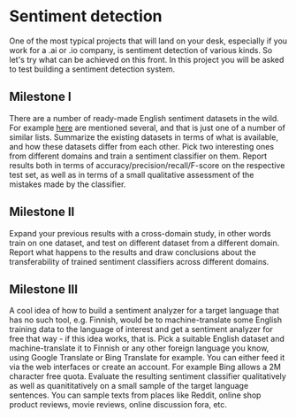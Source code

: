 # Sentiment detection

One of the most typical projects that will land on your desk, especially if you work for a .ai or .io company, is sentiment detection of various kinds. So let's try what can be achieved on this front. In this project you will be asked to test building a sentiment detection system.

## Milestone I

There are a number of ready-made English sentiment datasets in the wild. For example [here](https://blog.cambridgespark.com/50-free-machine-learning-datasets-sentiment-analysis-b9388f79c124) are mentioned several, and that is just one of a number of similar lists. Summarize the existing datasets in terms of what is available, and how these datasets differ from each other. Pick two interesting ones from different domains and train a sentiment classifier on them. Report results both in terms of accuracy/precision/recall/F-score on the respective test set, as well as in terms of a small qualitative assessment of the mistakes made by the classifier.

## Milestone II

Expand your previous results with a cross-domain study, in other words train on one dataset, and test on different dataset from a different domain. Report what happens to the results and draw conclusions about the transferability of trained sentiment classifiers across different domains.

## Milestone III

A cool idea of how to build a sentiment analyzer for a target language that has no such tool, e.g. Finnish, would be to machine-translate some English training data to the language of interest and get a sentiment analyzer for free that way - if this idea works, that is. Pick a suitable English dataset and machine-translate it to Finnish or any other foreign language you know, using Google Translate or Bing Translate for example. You can either feed it via the web interfaces or create an account. For example Bing allows a 2M character free quota. Evaluate the resulting sentiment classifier qualitatively as well as quanititatively on a small sample of the target language sentences. You can sample texts from places like Reddit, online shop product reviews, movie reviews, online discussion fora, etc.
